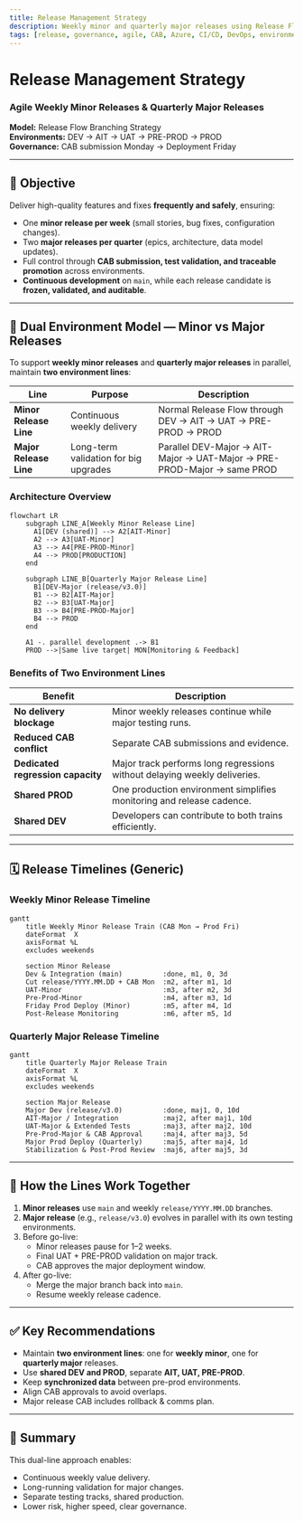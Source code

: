 ```yaml
---
title: Release Management Strategy
description: Weekly minor and quarterly major releases using Release Flow branching with dual environment lines (Minor + Major) for safe parallel delivery.
tags: [release, governance, agile, CAB, Azure, CI/CD, DevOps, environments]
---
```


# Release Management Strategy
### Agile Weekly Minor Releases & Quarterly Major Releases  
**Model:** Release Flow Branching Strategy  
**Environments:** DEV → AIT → UAT → PRE-PROD → PROD  
**Governance:** CAB submission Monday → Deployment Friday

---

## 🎯 Objective
Deliver high-quality features and fixes **frequently and safely**, ensuring:
- One **minor release per week** (small stories, bug fixes, configuration changes).
- Two **major releases per quarter** (epics, architecture, data model updates).
- Full control through **CAB submission, test validation, and traceable promotion** across environments.
- **Continuous development** on `main`, while each release candidate is **frozen, validated, and auditable**.

---

## 🧩 Dual Environment Model — Minor vs Major Releases

To support **weekly minor releases** and **quarterly major releases** in parallel, maintain **two environment lines**:

| Line | Purpose | Description |
|------|----------|-------------|
| **Minor Release Line** | Continuous weekly delivery | Normal Release Flow through DEV → AIT → UAT → PRE-PROD → PROD |
| **Major Release Line** | Long-term validation for big upgrades | Parallel DEV-Major → AIT-Major → UAT-Major → PRE-PROD-Major → same PROD |

### Architecture Overview
```mermaid
flowchart LR
    subgraph LINE_A[Weekly Minor Release Line]
      A1[DEV (shared)] --> A2[AIT-Minor]
      A2 --> A3[UAT-Minor]
      A3 --> A4[PRE-PROD-Minor]
      A4 --> PROD[PRODUCTION]
    end

    subgraph LINE_B[Quarterly Major Release Line]
      B1[DEV-Major (release/v3.0)]
      B1 --> B2[AIT-Major]
      B2 --> B3[UAT-Major]
      B3 --> B4[PRE-PROD-Major]
      B4 --> PROD
    end

    A1 -. parallel development .-> B1
    PROD -->|Same live target| MON[Monitoring & Feedback]
```

### Benefits of Two Environment Lines
| Benefit | Description |
|----------|-------------|
| **No delivery blockage** | Minor weekly releases continue while major testing runs. |
| **Reduced CAB conflict** | Separate CAB submissions and evidence. |
| **Dedicated regression capacity** | Major track performs long regressions without delaying weekly deliveries. |
| **Shared PROD** | One production environment simplifies monitoring and release cadence. |
| **Shared DEV** | Developers can contribute to both trains efficiently. |

---

## 🗓️ Release Timelines (Generic)

### Weekly Minor Release Timeline
```mermaid
gantt
    title Weekly Minor Release Train (CAB Mon → Prod Fri)
    dateFormat  X
    axisFormat %L
    excludes weekends

    section Minor Release
    Dev & Integration (main)          :done, m1, 0, 3d
    Cut release/YYYY.MM.DD + CAB Mon  :m2, after m1, 1d
    UAT-Minor                         :m3, after m2, 3d
    Pre-Prod-Minor                    :m4, after m3, 1d
    Friday Prod Deploy (Minor)        :m5, after m4, 1d
    Post-Release Monitoring           :m6, after m5, 1d
```

### Quarterly Major Release Timeline
```mermaid
gantt
    title Quarterly Major Release Train
    dateFormat  X
    axisFormat %L
    excludes weekends

    section Major Release
    Major Dev (release/v3.0)          :done, maj1, 0, 10d
    AIT-Major / Integration           :maj2, after maj1, 10d
    UAT-Major & Extended Tests        :maj3, after maj2, 10d
    Pre-Prod-Major & CAB Approval     :maj4, after maj3, 5d
    Major Prod Deploy (Quarterly)     :maj5, after maj4, 1d
    Stabilization & Post-Prod Review  :maj6, after maj5, 3d
```

---

## 🔧 How the Lines Work Together
1. **Minor releases** use `main` and weekly `release/YYYY.MM.DD` branches.  
2. **Major release** (e.g., `release/v3.0`) evolves in parallel with its own testing environments.  
3. Before go-live:
   - Minor releases pause for 1–2 weeks.
   - Final UAT + PRE-PROD validation on major track.
   - CAB approves the major deployment window.
4. After go-live:
   - Merge the major branch back into `main`.
   - Resume weekly release cadence.

---

## ✅ Key Recommendations
- Maintain **two environment lines**: one for **weekly minor**, one for **quarterly major** releases.
- Use **shared DEV and PROD**, separate **AIT, UAT, PRE-PROD**.
- Keep **synchronized data** between pre-prod environments.
- Align CAB approvals to avoid overlaps.
- Major release CAB includes rollback & comms plan.

---

## 📘 Summary
This dual-line approach enables:
- Continuous weekly value delivery.
- Long-running validation for major changes.
- Separate testing tracks, shared production.
- Lower risk, higher speed, clear governance.
